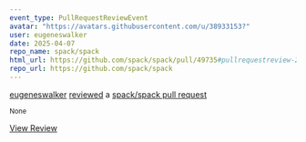 ```yaml
---
event_type: PullRequestReviewEvent
avatar: "https://avatars.githubusercontent.com/u/38933153?"
user: eugeneswalker
date: 2025-04-07
repo_name: spack/spack
html_url: https://github.com/spack/spack/pull/49735#pullrequestreview-2747742358
repo_url: https://github.com/spack/spack
---
```


<a href='https://github.com/eugeneswalker' target='_blank'>eugeneswalker</a> <a href='https://github.com/spack/spack/pull/49735#pullrequestreview-2747742358' target='_blank'>reviewed</a> a <a href='https://github.com/spack/spack/pull/49735' target='_blank'>spack/spack pull request</a>

<small>None</small>

<a href='https://github.com/spack/spack/pull/49735#pullrequestreview-2747742358' target='_blank'>View Review</a>